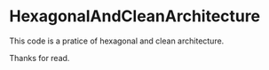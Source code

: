# HexagonalAndCleanArchitecture

This code is a pratice of hexagonal and clean architecture.

Thanks for read.